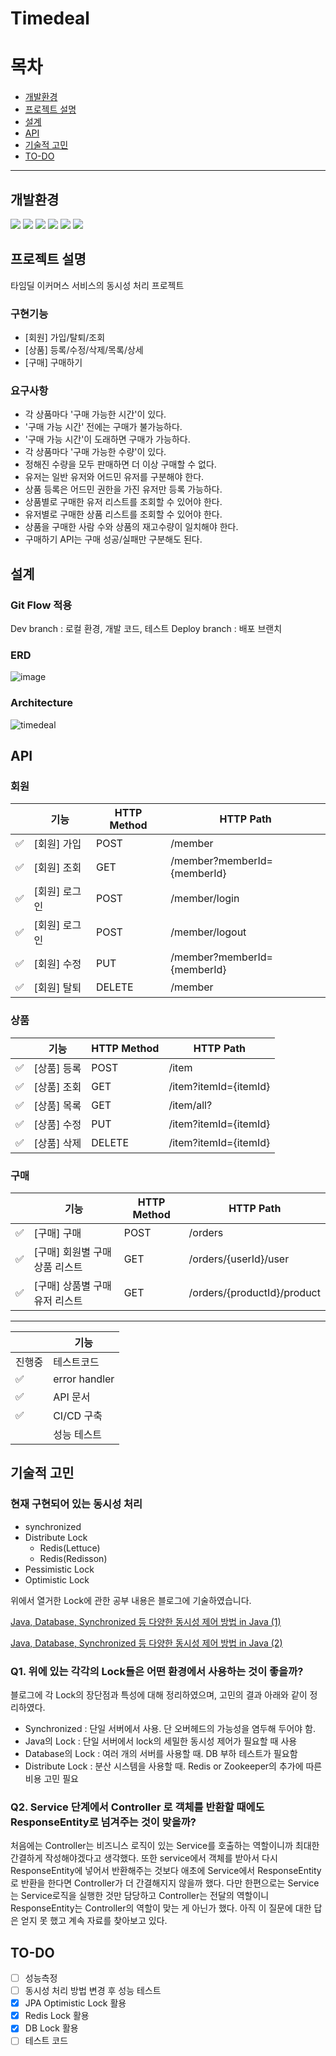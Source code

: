 # Timedeal

# 목차

- [개발환경](#개발환경)
- [프로젝트 설명](#프로젝트-설명)
- [설계](#설계)
- [API](#API)
- [기술적 고민](#기술적-고민)
- [TO-DO](#TO-DO)

----



## 개발환경

<div align=left>
<img src="https://img.shields.io/badge/Oracle open jdk 11-007396?style=for-the-badge&logo=java&logoColor=white">
<img src="https://img.shields.io/badge/springboot 2.7.0-6DB33F?style=for-the-badge&logo=springboot&logoColor=white">
<img src="https://img.shields.io/badge/spring data jpa-6DB33F?style=for-the-badge&logo=spring&logoColor=white">
<img src="https://img.shields.io/badge/gradle -02303A?style=for-the-badge&logo=gradle&logoColor=white">
<img src="https://img.shields.io/badge/junit5-25A162?style=for-the-badge&logo=junit5&logoColor=white">
<img src="https://img.shields.io/badge/naver cloud-03C75A?style=for-the-badge&logo=naver&logoColor=white">

## 프로젝트 설명

타임딜 이커머스 서비스의 동시성 처리 프로젝트

### 구현기능
- [회원] 가입/탈퇴/조회
- [상품] 등록/수정/삭제/목록/상세
- [구매] 구매하기

### 요구사항
- 각 상품마다 '구매 가능한 시간'이 있다.
 - '구매 가능 시간' 전에는 구매가 불가능하다.
 - '구매 가능 시간'이 도래하면 구매가 가능하다.
- 각 상품마다 '구매 가능한 수량'이 있다.
 - 정해진 수량을 모두 판매하면 더 이상 구매할 수 없다.
- 유저는 일반 유저와 어드민 유저를 구분해야 한다.
- 상품 등록은 어드민 권한을 가진 유저만 등록 가능하다.
- 상품별로 구매한 유저 리스트를 조회할 수 있어야 한다.
- 유저별로 구매한 상품 리스트를 조회할 수 있어야 한다.
- 상품을 구매한 사람 수와 상품의 재고수량이 일치해야 한다.
- 구매하기 API는 구매 성공/실패만 구분해도 된다.

## 설계

### Git Flow 적용
Dev branch : 로컬 환경, 개발 코드, 테스트 
Deploy branch : 배포 브랜치

### ERD
![image](https://user-images.githubusercontent.com/89899249/227125067-ac2ab4ff-5b16-42ac-8287-3c2c3853061e.png)


### Architecture
![timedeal](https://user-images.githubusercontent.com/89899249/227121603-c4ef27a4-3746-4e30-9899-8dddacace3d9.png)

## API

### 회원

|    | 기능       | HTTP Method | HTTP Path                   |
|----|----------|-------------|-----------------------------|
| ✅ | [회원] 가입  | POST        | /member                     |
| ✅ | [회원] 조회  | GET         | /member?memberId={memberId} |
| ✅ | [회원] 로그인 | POST        | /member/login               |
| ✅ | [회원] 로그인 | POST        | /member/logout              |
| ✅ | [회원] 수정  | PUT         | /member?memberId={memberId} |
| ✅ | [회원] 탈퇴  | DELETE      | /member                     |


### 상품

|     | 기능      | HTTP Method | HTTP Path             |
|-----|---------|-------------|-----------------------|
| ✅   | [상품] 등록 | POST        | /item                 |
| ✅   | [상품] 조회 | GET         | /item?itemId={itemId} |
| ✅   | [상품] 목록 | GET         | /item/all?            |
| ✅   | [상품] 수정 | PUT         | /item?itemId={itemId}     |
| ✅   | [상품] 삭제 | DELETE      | /item?itemId={itemId}    |

### 구매

|   | 기능                   | HTTP Method | HTTP Path                   |
|---|----------------------|-------------|-----------------------------|
| ✅ | [구매] 구매              | POST        | /orders                     |
| ✅ | [구매] 회원별 구매 상품 리스트   | GET        | /orders/{userId}/user       |
| ✅ | [구매] 상품별 구매 유저 리스트   | GET         | /orders/{productId}/product |

---

|     | 기능            |  
|-----|---------------| 
| 진행중 | 테스트코드         | 
| ✅   | error handler | 
| ✅   | API 문서        |  
| ✅   | CI/CD 구축      |  
|     | 성능 테스트        |  

## 기술적 고민

### 현재 구현되어 있는 동시성 처리
- synchronized   
- Distribute Lock
  - Redis(Lettuce)
  - Redis(Redisson)
- Pessimistic Lock
- Optimistic Lock


 
위에서 열거한 Lock에 관한 공부 내용은 블로그에 기술하였습니다.

[Java, Database, Synchronized 등 다양한 동시성 제어 방법 in Java (1)](https://ckd12394.tistory.com/39)

[Java, Database, Synchronized 등 다양한 동시성 제어 방법 in Java (2)](https://ckd12394.tistory.com/40)


### Q1. 위에 있는 각각의 Lock들은 어떤 환경에서 사용하는 것이 좋을까?
블로그에 각 Lock의 장단점과 특성에 대해 정리하였으며, 고민의 결과 아래와 같이 정리하였다.
- Synchronized : 단일 서버에서 사용. 단 오버헤드의 가능성을 염두해 두어야 함.
- Java의 Lock : 단일 서버에서 lock의 세밀한 동시성 제어가 필요할 때 사용
- Database의 Lock : 여러 개의 서버를 사용할 때. DB 부하 테스트가 필요함
- Distribute Lock : 분산 시스템을 사용할 때. Redis or Zookeeper의 추가에 따른 비용 고민 필요

### Q2. Service 단계에서 Controller 로 객체를 반환할 때에도 ResponseEntity로 넘겨주는 것이 맞을까?
 처음에는 Controller는 비즈니스 로직이 있는 Service를 호출하는 역할이니까 최대한 간결하게 작성해야겠다고 생각했다.
 또한 service에서 객체를 받아서 다시 ResponseEntity에 넣어서 반환해주는 것보다 애초에 Service에서 ResponseEntity로 반환을 한다면 Controller가 더 간결해지지 않을까 했다.
 다만 한편으로는 Service는 Service로직을 실행한 것만 담당하고 Controller는 전달의 역할이니 ResponseEntity는 Controller의 역할이 맞는 게 아닌가 했다.
 아직 이 질문에 대한 답은 얻지 못 했고 계속 자료를 찾아보고 있다.

## TO-DO
- [ ] 성능측정
- [ ] 동시성 처리 방법 변경 후 성능 테스트
 - [x] JPA Optimistic Lock 활용
 - [x] Redis Lock 활용
 - [x] DB Lock 활용
- [ ] 테스트 코드